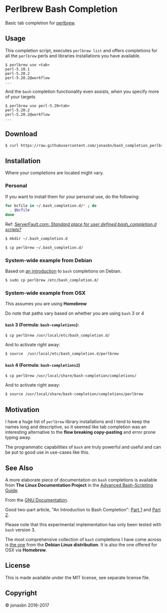 # Perlbrew Bash Completion

Basic tab completion for [perlbrew](https://perlbrew.pl/).

## Usage

This completion script, executes `perlbrew list` and offers completions for all the `perlbrew` perls and libraries installations you have available.

```
$ perlbrew use <tab>
perl-5.10.1
perl-5.20.2
perl-5.20.2@workflow
...
```

And the `bash` completion functionality even assists, when you specify more of your targets

```
$ perlbrew use perl-5.20<tab>
perl-5.20.2
perl-5.20.2@workflow
...
```

## Download

```bash
$ curl https://raw.githubusercontent.com/jonasbn/bash_completion_perlbrew/master/perlbrew > perlbrew
```

## Installation

Where your completions are located might vary.

### Personal

If you want to install them for your personal use, do the following:

```bash
for bcfile in ~/.bash_completion.d/* ; do
  . $bcfile
done
```

Ref: [ServerFault.com: _Standard place for user defined bash_completion.d scripts?_](https://serverfault.com/questions/506612/standard-place-for-user-defined-bash-completion-d-scripts)

```bash
$ mkdir ~/.bash_completion.d
```

```bash
$ cp perlbrew ~/.bash_completion.d/
```

### System-wide example from Debian

Based on [an introduction](https://debian-administration.org/article/316/An_introduction_to_bash_completion_part_1) to `bash` completions on Debian.

```bash
$ sudo cp perlbrew /etc/bash_completion.d/
```

### System-wide example from OSX

This assumes you are using **Homebrew**

Do note that paths vary based on whether you are using `bash` 3 or 4

#### `bash` 3 (Formula: `bash-completions`):

```bash
$ cp perlbrew /usr/local/etc/bash_completion.d/
```

And to activate right away:

```bash
$ source  /usr/local/etc/bash_completion.d/perlbrew
```

#### `bash` 4 (Formula: `bash-completions2`)

```bash
$ cp perlbrew /usr/local/share/bash-completion/completions/
```

And to activate right away:

```bash
$ source /usr/local/share/bash-completion/completions/perlbrew
```

## Motivation

I have a huge list of `perlbrew` library installations and I tend to keep the names long and descriptive, so it seemed like tab completion was an interesting alternative to the __flow breaking copy-pasting__ and error prone typing away.

The programmatic capabilities of `bash` are truly powerful and useful and can be put to good use in use-cases like this.

## See Also

A more elaborate piece of documentation on `bash` completions is available from **The Linux Documentation Project** in the [Advanced Bash-Scripting Guide](http://tldp.org/LDP/abs/html/tabexpansion.html).

From the [GNU Documentation](https://www.gnu.org/software/bash/manual/html_node/Programmable-Completion.html).

Good two-part article, "An Introduction to Bash Completion": [Part 1](https://debian-administration.org/article/316/An_introduction_to_bash_completion_part_1) and [Part 2](https://debian-administration.org/article/317/An_introduction_to_bash_completion_part_2).

Please note that this experimental implementation has only been tested with `bash` version 3.

The most comprehensive collection of `bash` completions I have come across is [the one](https://github.com/scop/bash-completion) from the **Debian Linux distribution**. It is also the one offered for OSX via **Homebrew**.

## License

This is made available under the MIT license, see separate license file.

## Copyright 

:copyright: jonasbn 2016-2017
